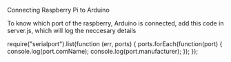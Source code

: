 Connecting Raspberry Pi to Arduino


To know which port of the raspberry, Arduino is connected, add this code in server.js, which will log the neccesary details

require("serialport").list(function (err, ports) {
  ports.forEach(function(port) {
    console.log(port.comName);
    console.log(port.manufacturer);
  });
});




